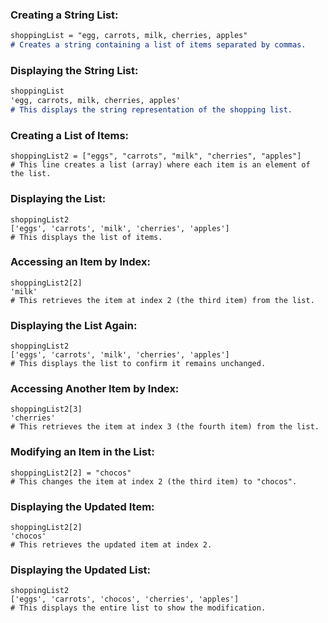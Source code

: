 ### Creating a String List:
```markdown
shoppingList = "egg, carrots, milk, cherries, apples"
# Creates a string containing a list of items separated by commas.
```

### Displaying the String List:
```markdown
shoppingList
'egg, carrots, milk, cherries, apples'
# This displays the string representation of the shopping list.
```

### Creating a List of Items:
```
shoppingList2 = ["eggs", "carrots", "milk", "cherries", "apples"]
# This line creates a list (array) where each item is an element of the list.
```

### Displaying the List:
```
shoppingList2
['eggs', 'carrots', 'milk', 'cherries', 'apples']
# This displays the list of items.
```

### Accessing an Item by Index:
```
shoppingList2[2]
'milk'
# This retrieves the item at index 2 (the third item) from the list.
```

### Displaying the List Again:
```
shoppingList2
['eggs', 'carrots', 'milk', 'cherries', 'apples']
# This displays the list to confirm it remains unchanged.
```

### Accessing Another Item by Index:
```
shoppingList2[3]
'cherries'
# This retrieves the item at index 3 (the fourth item) from the list.
```

### Modifying an Item in the List:
```
shoppingList2[2] = "chocos"
# This changes the item at index 2 (the third item) to "chocos".
```

### Displaying the Updated Item:
```
shoppingList2[2]
'chocos'
# This retrieves the updated item at index 2.
```

### Displaying the Updated List:
```
shoppingList2
['eggs', 'carrots', 'chocos', 'cherries', 'apples']
# This displays the entire list to show the modification.
```
